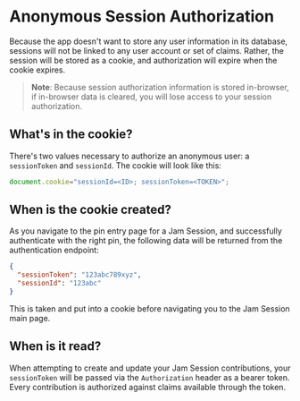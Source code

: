 # Anonymous Session Authorization

Because the app doesn't want to store any user information in its database, sessions will not be linked to any user account or set of claims. Rather, the session will be stored as a cookie, and authorization will expire when the cookie expires.

> **Note**: Because session authorization information is stored in-browser, if in-browser data is cleared, you will lose access to your session authorization.

## What's in the cookie?

There's two values necessary to authorize an anonymous user: a `sessionToken` and `sessionId`. The cookie will look like this:

```typescript jsx
document.cookie="sessionId=<ID>; sessionToken=<TOKEN>";
```

## When is the cookie created?

As you navigate to the pin entry page for a Jam Session, and successfully authenticate with the right pin, the following data will be returned from the authentication endpoint:

```json
{
  "sessionToken": "123abc789xyz",
  "sessionId": "123abc"
}
```

This is taken and put into a cookie before navigating you to the Jam Session main page.

## When is it read?

When attempting to create and update your Jam Session contributions, your `sessionToken` will be passed via the `Authorization` header as a bearer token. Every contribution is authorized against claims available through the token.
